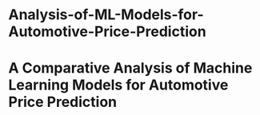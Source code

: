 # Analysis-of-ML-Models-for-Automotive-Price-Prediction
A Comparative Analysis of Machine Learning Models for Automotive Price Prediction
==
